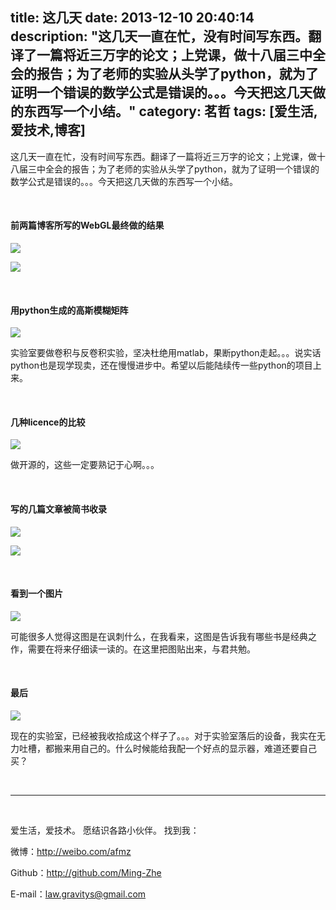 title: 这几天
date: 2013-12-10 20:40:14
description: "这几天一直在忙，没有时间写东西。翻译了一篇将近三万字的论文；上党课，做十八届三中全会的报告；为了老师的实验从头学了python，就为了证明一个错误的数学公式是错误的。。。今天把这几天做的东西写一个小结。"
category: 茗哲
tags: [爱生活,爱技术,博客]
---

这几天一直在忙，没有时间写东西。翻译了一篇将近三万字的论文；上党课，做十八届三中全会的报告；为了老师的实验从头学了python，就为了证明一个错误的数学公式是错误的。。。今天把这几天做的东西写一个小结。

<br/>

#### 前两篇博客所写的WebGL最终做的结果

![](http://farm3.staticflickr.com/2881/11307027403_e035ffff2d_b.jpg)

![](http://farm8.staticflickr.com/7339/11217737843_5c04dea0d8_b.jpg)

<br/>

#### 用python生成的高斯模糊矩阵

![](http://farm4.staticflickr.com/3713/11307165774_cdc16a6e72_b.jpg)

实验室要做卷积与反卷积实验，坚决杜绝用matlab，果断python走起。。。说实话python也是现学现卖，还在慢慢进步中。希望以后能陆续传一些python的项目上来。

<br/>

#### 几种licence的比较

![](http://farm3.staticflickr.com/2889/12362359784_886bc12b53_b.jpg)

做开源的，这些一定要熟记于心啊。。。

<br/>

#### 写的几篇文章被简书收录

![](http://farm3.staticflickr.com/2892/11304123655_812624421c_b.jpg)

![](http://farm8.staticflickr.com/7366/11217848793_685fbdb4c1_b.jpg)

<br/>

#### 看到一个图片

![](http://farm4.staticflickr.com/3758/11289658853_62ecd0b0b5_b.jpg)

可能很多人觉得这图是在讽刺什么，在我看来，这图是告诉我有哪些书是经典之作，需要在将来仔细读一读的。在这里把图贴出来，与君共勉。

<br/>

#### 最后

![](http://farm4.staticflickr.com/3681/11306038146_25d6872999_b.jpg)

现在的实验室，已经被我收拾成这个样子了。。。对于实验室落后的设备，我实在无力吐槽，都搬来用自己的。什么时候能给我配一个好点的显示器，难道还要自己买？


<br/>

***

<br/>

爱生活，爱技术。
愿结识各路小伙伴。
找到我：

微博：http://weibo.com/afmz

Github：http://github.com/Ming-Zhe

E-mail：law.gravitys@gmail.com 








